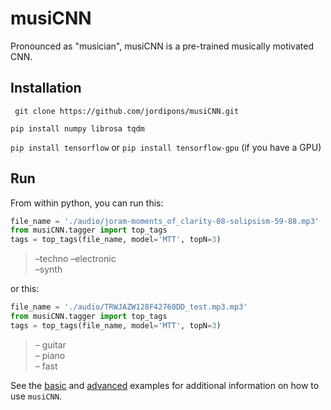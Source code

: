 # musiCNN
Pronounced as "musician", musiCNN is a pre-trained musically motivated CNN.

## Installation
``` git clone https://github.com/jordipons/musiCNN.git```

``` pip install numpy librosa tqdm ```

```pip install tensorflow``` or ```pip install tensorflow-gpu``` (if you have a GPU)

## Run

From within python, you can run this:
~~~~python
file_name = './audio/joram-moments_of_clarity-08-solipsism-59-88.mp3'
from musiCNN.tagger import top_tags
tags = top_tags(file_name, model='MTT', topN=3)
~~~~
>–techno 
>–electronic  
>–synth

or this:

~~~~python
file_name = './audio/TRWJAZW128F42760DD_test.mp3.mp3'
from musiCNN.tagger import top_tags
tags = top_tags(file_name, model='MTT', topN=3)
~~~~
>– guitar  
>– piano  
>– fast

See the [basic](https://github.com/jordipons/musiCNN/blob/master/basic%20example.ipynb) and [advanced](https://github.com/jordipons/musiCNN/blob/master/advanced%20example.ipynb) examples for additional information on how to use `musiCNN`.

